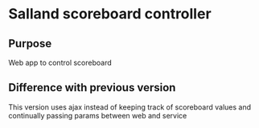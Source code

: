 # Salland scoreboard controller

## Purpose
Web app to control scoreboard

## Difference with previous version
This version uses ajax instead of keeping track of scoreboard values and continually passing params between web and service

 
